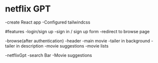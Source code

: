 # netflix GPT

-create React app
-Configured tailwindcss

#features
-login/sign up
  -sign in / sign up form 
  -redirect to browse page

-browse(after authentication)
  -header
  -main movie 
    -tailer in background
    -tailer in description
    -movie suggestions
       -movie lists

 -netflixGpt
 -search Bar
 -Movie suggestions
       